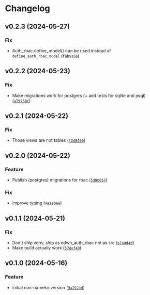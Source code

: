 # Changelog

<!--next-version-placeholder-->

## v0.2.3 (2024-05-27)

### Fix

* Auth_rbac.define_model() can be used instead of `define_auth_rbac_model` ([`fab9a5a`](https://github.com/educationwarehouse/edwh-auth-rbac/commit/fab9a5a6272238566417b5dd46913e232ffa6776))

## v0.2.2 (2024-05-23)

### Fix

* Make migrations work for postgres (+ add tests for sqlite and psql) ([`a75758c`](https://github.com/educationwarehouse/edwh-auth-rbac/commit/a75758c0851ed46e5e3e623a63073066f6d533f7))

## v0.2.1 (2024-05-22)

### Fix

* Those views are not tables ([`f2d8496`](https://github.com/educationwarehouse/edwh-auth-rbac/commit/f2d84962bd3aa5bf87901d999f180ac1e9ffd815))

## v0.2.0 (2024-05-22)

### Feature

* Publish (postgres) migrations for rbac ([`5d00057`](https://github.com/educationwarehouse/edwh-auth-rbac/commit/5d00057d16e58c87369be0658fa1c62032ea045b))

### Fix

* Improve typing ([`4a1eb6e`](https://github.com/educationwarehouse/edwh-auth-rbac/commit/4a1eb6eec62350729b9e77719dc8426610e2d716))

## v0.1.1 (2024-05-21)

### Fix

* Don't ship venv, ship as edwh_auth_rbac not as src ([`e7a0d4d`](https://github.com/educationwarehouse/edwh-auth-rbac/commit/e7a0d4de6361e941c28c1b3f81cbed1a13f48011))
* Make build actually work ([`57def49`](https://github.com/educationwarehouse/edwh-auth-rbac/commit/57def49f6113f52ed5dffbf32fd01da906d56826))

## v0.1.0 (2024-05-16)

### Feature

* Initial non-nameko version ([`9a292ad`](https://github.com/educationwarehouse/edwh-auth-rbac/commit/9a292ad3de3b7181f2cbcea8c227dbfccc1c4bc4))
